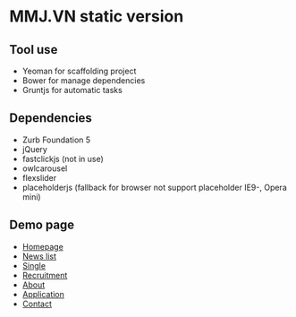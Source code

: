 # MMJ.VN static version
## Tool use
* Yeoman for scaffolding project
* Bower for manage dependencies
* Gruntjs for automatic tasks

## Dependencies
* Zurb Foundation 5
* jQuery
* fastclickjs (not in use)
* owlcarousel 
* flexslider
* placeholderjs (fallback for browser not support placeholder IE9-, Opera mini)

## Demo page
* <a href="http://nguyenmanh1507.github.io/mmjvn-html/dist/" target="_blank">Homepage</a>
* <a href="http://nguyenmanh1507.github.io/mmjvn-html/dist/news-list.html" target="_blank">News list</a>
* <a href="http://nguyenmanh1507.github.io/mmjvn-html/dist/single.html" target="_blank">Single</a>
* <a href="http://nguyenmanh1507.github.io/mmjvn-html/dist/recruitment.html" target="_blank">Recruitment</a>
* <a href="http://nguyenmanh1507.github.io/mmjvn-html/dist/about.html" target="_blank">About</a>
* <a href="http://nguyenmanh1507.github.io/mmjvn-html/dist/application.html" target="_blank">Application</a>
* <a href="http://nguyenmanh1507.github.io/mmjvn-html/dist/contact.html" target="_blank">Contact</a>
